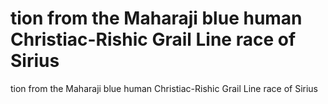 # tion from the Maharaji blue human Christiac-Rishic Grail Line race of Sirius

tion from the Maharaji blue human Christiac-Rishic Grail Line race of Sirius